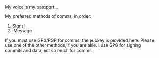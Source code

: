 My voice is my passport...

My preferred methods of comms, in order:
1. Signal
1. iMessage

If you must use GPG/PGP for comms, the pubkey is provided here.  Please use one of the other methods, if you are able.  I use GPG for signing commits and data, not so much for comms.

